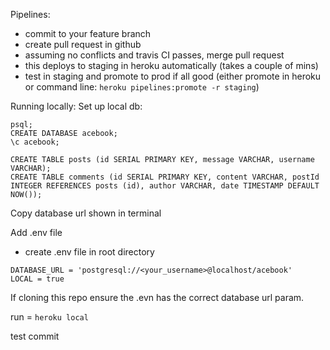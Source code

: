 Pipelines:
- commit to your feature branch
- create pull request in github
- assuming no conflicts and travis CI passes, merge pull request
- this deploys to staging in heroku automatically (takes a couple of mins)
- test in staging and promote to prod if all good (either promote in heroku or command line:
`heroku pipelines:promote -r staging`)

Running locally:
Set up local db:

```
psql;
CREATE DATABASE acebook;
\c acebook;

CREATE TABLE posts (id SERIAL PRIMARY KEY, message VARCHAR, username VARCHAR);
CREATE TABLE comments (id SERIAL PRIMARY KEY, content VARCHAR, postId INTEGER REFERENCES posts (id), author VARCHAR, date TIMESTAMP DEFAULT NOW());

```
Copy database url shown in terminal

Add .env file
- create .env file in root directory
```
DATABASE_URL = 'postgresql://<your_username>@localhost/acebook'
LOCAL = true
```
If cloning this repo ensure the .evn has the correct database url param. 

run =  ```heroku local``` 

test commit
